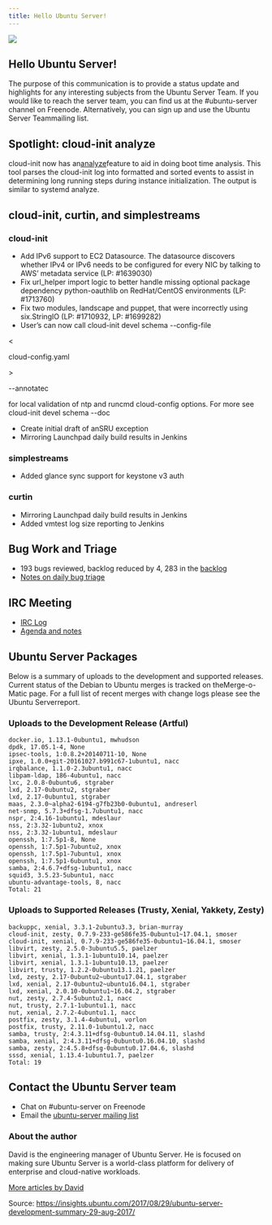 ```yaml
---
title: Hello Ubuntu Server!
---
```



![](http://img0.tuicool.com/jiUnIfz.png!web)

## Hello Ubuntu Server!

The purpose of this communication is to provide a status update and highlights for any interesting subjects from the Ubuntu Server Team. If you would like to reach the server team, you can find us at the \#ubuntu-server channel on Freenode. Alternatively, you can sign up and use the Ubuntu Server Teammailing list.

## Spotlight: cloud-init analyze

cloud-init now has an[analyze](https://cloudinit.readthedocs.io/en/latest/topics/debugging.html)feature to aid in doing boot time analysis. This tool parses the cloud-init log into formatted and sorted events to assist in determining long running steps during instance initialization. The output is similar to systemd analyze.

## cloud-init, curtin, and simplestreams

### cloud-init

* Add IPv6 support to EC2 Datasource. The datasource discovers whether IPv4 or IPv6 needs to be configured for every NIC by talking to AWS’ metadata service \(LP: \#1639030\)
* Fix url\_helper import logic to better handle missing optional package dependency python-oauthlib on RedHat/CentOS environments \(LP: \#1713760\)
* Fix two modules, landscape and puppet, that were incorrectly using six.StringIO \(LP: \#1710932, LP: \#1699282\)
* User’s can now call
cloud-init devel schema --config-file

&lt;

cloud-config.yaml

&gt;

--annotatec

for local validation of ntp and runcmd cloud-config options. For more see
cloud-init devel schema --doc

* Create initial draft of anSRU exception
* Mirroring Launchpad daily build results in Jenkins

### simplestreams

* Added glance sync support for keystone v3 auth

### curtin

* Mirroring Launchpad daily build results in Jenkins
* Added vmtest log size reporting to Jenkins

## Bug Work and Triage

* 193 bugs reviewed, backlog reduced by 4, 283 in the
[backlog](https://bugs.launchpad.net/~ubuntu-server/+subscribedbugs)
* [Notes on daily bug triage](https://wiki.ubuntu.com/ServerTeam/KnowledgeBase#Bug_Triage)

## IRC Meeting

* [IRC Log](https://ubottu.com/meetingology/logs/ubuntu-meeting/2017/ubuntu-meeting.2017-08-29-16.00.html)
* [Agenda and notes](https://wiki.ubuntu.com/ServerTeam/Meeting)

## Ubuntu Server Packages

Below is a summary of uploads to the development and supported releases. Current status of the Debian to Ubuntu merges is tracked on theMerge-o-Matic page. For a full list of recent merges with change logs please see the Ubuntu Serverreport.

### Uploads to the Development Release \(Artful\)

```
docker.io, 1.13.1-0ubuntu1, mwhudson
dpdk, 17.05.1-4, None
ipsec-tools, 1:0.8.2+20140711-10, None
ipxe, 1.0.0+git-20161027.b991c67-1ubuntu1, nacc
irqbalance, 1.1.0-2.3ubuntu1, nacc
libpam-ldap, 186-4ubuntu1, nacc
lxc, 2.0.8-0ubuntu6, stgraber
lxd, 2.17-0ubuntu2, stgraber
lxd, 2.17-0ubuntu1, stgraber
maas, 2.3.0~alpha2-6194-g7fb23b0-0ubuntu1, andreserl
net-snmp, 5.7.3+dfsg-1.7ubuntu1, nacc
nspr, 2:4.16-1ubuntu1, mdeslaur
nss, 2:3.32-1ubuntu2, xnox
nss, 2:3.32-1ubuntu1, mdeslaur
openssh, 1:7.5p1-8, None
openssh, 1:7.5p1-7ubuntu2, xnox
openssh, 1:7.5p1-7ubuntu1, xnox
openssh, 1:7.5p1-6ubuntu1, xnox
samba, 2:4.6.7+dfsg-1ubuntu1, nacc
squid3, 3.5.23-5ubuntu1, nacc
ubuntu-advantage-tools, 8, nacc
Total: 21
```

### Uploads to Supported Releases \(Trusty, Xenial, Yakkety, Zesty\)

```
backuppc, xenial, 3.3.1-2ubuntu3.3, brian-murray
cloud-init, zesty, 0.7.9-233-ge586fe35-0ubuntu1~17.04.1, smoser
cloud-init, xenial, 0.7.9-233-ge586fe35-0ubuntu1~16.04.1, smoser
libvirt, zesty, 2.5.0-3ubuntu5.5, paelzer
libvirt, xenial, 1.3.1-1ubuntu10.14, paelzer
libvirt, xenial, 1.3.1-1ubuntu10.13, paelzer
libvirt, trusty, 1.2.2-0ubuntu13.1.21, paelzer
lxd, zesty, 2.17-0ubuntu2~ubuntu17.04.1, stgraber
lxd, xenial, 2.17-0ubuntu2~ubuntu16.04.1, stgraber
lxd, xenial, 2.0.10-0ubuntu1~16.04.2, stgraber
nut, zesty, 2.7.4-5ubuntu2.1, nacc
nut, trusty, 2.7.1-1ubuntu1.1, nacc
nut, xenial, 2.7.2-4ubuntu1.1, nacc
postfix, zesty, 3.1.4-4ubuntu1, vorlon
postfix, trusty, 2.11.0-1ubuntu1.2, nacc
samba, trusty, 2:4.3.11+dfsg-0ubuntu0.14.04.11, slashd
samba, xenial, 2:4.3.11+dfsg-0ubuntu0.16.04.10, slashd
samba, zesty, 2:4.5.8+dfsg-0ubuntu0.17.04.6, slashd
sssd, xenial, 1.13.4-1ubuntu1.7, paelzer
Total: 19
```

## Contact the Ubuntu Server team

* Chat on \#ubuntu-server on Freenode
* Email the
[ubuntu-server mailing list](https://lists.ubuntu.com/mailman/listinfo/ubuntu-server)

### About the author

David is the engineering manager of Ubuntu Server. He is focused on making sure Ubuntu Server is a world-class platform for delivery of enterprise and cloud-native workloads.

[More articles by David](https://insights.ubuntu.com/author/davidpbritton/)



Source:  https://insights.ubuntu.com/2017/08/29/ubuntu-server-development-summary-29-aug-2017/